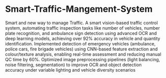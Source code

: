# Smart-Traffic-Mangement-System
Smart and new way to manage Traffic.
A smart vision-based traffic control system, automating traffic inspection tasks like number of vehicles, number plate recognition, and ambulance sign detection using advanced OCR and deep learning models, achieving over 92% accuracy in vehicle and quantity identification.
	Implemented  detection of emergency vehicles (ambulance, police cars, fire brigade vehicles) using CNN-based feature extraction and colour/texture analysis, enabling real-time assessment and reducing manual QC time by 60%.
	Optimized image preprocessing pipelines (light balancing, noise filtering, segmentation) to improve OCR and object detection accuracy under variable lighting and vehicle diversity scenarios

